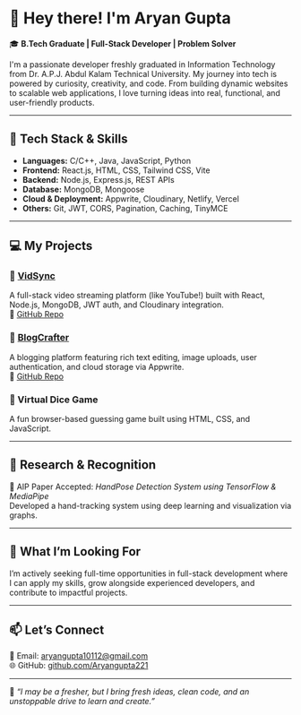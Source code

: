 # 👋 Hey there! I'm Aryan Gupta

🎓 **B.Tech Graduate | Full-Stack Developer | Problem Solver**

I'm a passionate developer freshly graduated in Information Technology from Dr. A.P.J. Abdul Kalam Technical University. My journey into tech is powered by curiosity, creativity, and code. From building dynamic websites to scalable web applications, I love turning ideas into real, functional, and user-friendly products.

---

## 🚀 Tech Stack & Skills

- **Languages:** C/C++, Java, JavaScript, Python  
- **Frontend:** React.js, HTML, CSS, Tailwind CSS, Vite  
- **Backend:** Node.js, Express.js, REST APIs  
- **Database:** MongoDB, Mongoose  
- **Cloud & Deployment:** Appwrite, Cloudinary, Netlify, Vercel  
- **Others:** Git, JWT, CORS, Pagination, Caching, TinyMCE

---

## 💻 My Projects

### 🔹 [VidSync](https://video-client-chi.vercel.app/)
A full-stack video streaming platform (like YouTube!) built with React, Node.js, MongoDB, JWT auth, and Cloudinary integration.  
🔗 [GitHub Repo](https://github.com/Aryangupta221/VidSync)

### 🔹 [BlogCrafter](https://blogcrafter4442.netlify.app/)
A blogging platform featuring rich text editing, image uploads, user authentication, and cloud storage via Appwrite.  
🔗 [GitHub Repo](https://github.com/Aryangupta221/blogggg)

### 🔹 Virtual Dice Game
A fun browser-based guessing game built using HTML, CSS, and JavaScript.

---

## 📜 Research & Recognition
📌 AIP Paper Accepted: *HandPose Detection System using TensorFlow & MediaPipe*  
Developed a hand-tracking system using deep learning and visualization via graphs.

---

## 🎯 What I’m Looking For
I’m actively seeking full-time opportunities in full-stack development where I can apply my skills, grow alongside experienced developers, and contribute to impactful projects.

---

## 📫 Let’s Connect
📧 Email: [aryangupta10112@gmail.com](mailto:aryangupta10112@gmail.com)  
🌐 GitHub: [github.com/Aryangupta221](https://github.com/Aryangupta221)

---

🌟 *“I may be a fresher, but I bring fresh ideas, clean code, and an unstoppable drive to learn and create.”*
